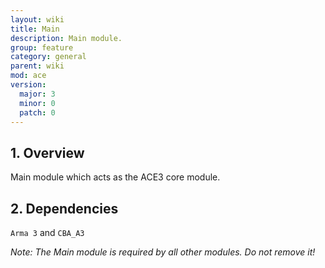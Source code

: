 ```yaml
---
layout: wiki
title: Main
description: Main module.
group: feature
category: general
parent: wiki
mod: ace
version:
  major: 3
  minor: 0
  patch: 0
---
```


## 1. Overview

Main module which acts as the ACE3 core module.

## 2. Dependencies

`Arma 3` and `CBA_A3`

*Note: The Main module is required by all other modules. Do not remove it!*
